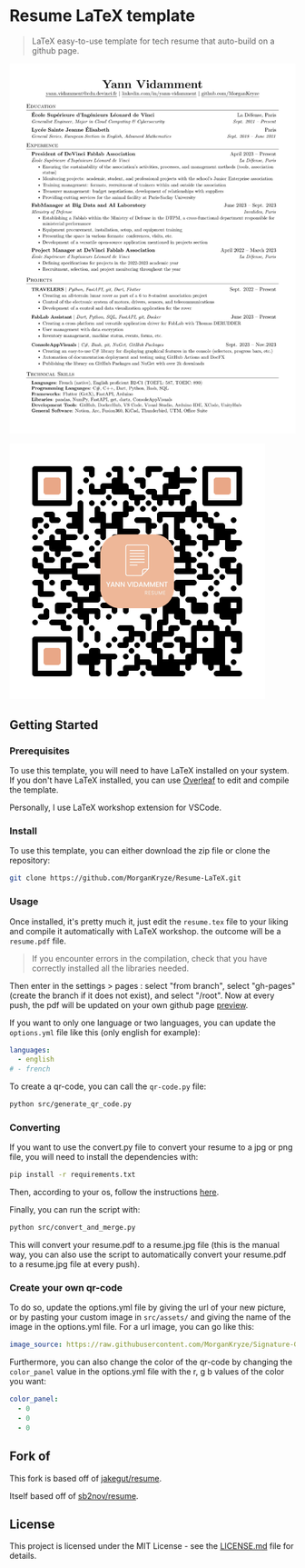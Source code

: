 # Resume LaTeX template

> LaTeX easy-to-use template for tech resume that auto-build on a github page.

![Resume Preview](src/resume-en/resume.jpg)

![Resume Preview](qr-code.png)

## Getting Started

### Prerequisites

To use this template, you will need to have LaTeX installed on your system. If you don't have LaTeX installed, you can use [Overleaf](https://www.overleaf.com/) to edit and compile the template.

Personally, I use LaTeX workshop extension for VSCode.

### Install

To use this template, you can either download the zip file or clone the repository:

```bash
git clone https://github.com/MorganKryze/Resume-LaTeX.git
```

### Usage

Once installed, it's pretty much it, just edit the `resume.tex` file to your liking and compile it automatically with LaTeX workshop. the outcome will be a `resume.pdf` file.

> If you encounter errors in the compilation, check that you have correctly installed all the libraries needed.

Then enter in the settings > pages : select "from branch", select "gh-pages" (create the branch if it does not exist), and select "/root". Now at every push, the pdf will be updated on your own github page [preview](https://morgankryze.github.io/Resume-LaTeX/).

If you want to only one language or two languages, you can update the `options.yml` file like this (only english for example):

```yml
languages:
  - english
# - french
```

To create a qr-code, you can call the `qr-code.py` file:

```bash
python src/generate_qr_code.py
```

### Converting

If you want to use the convert.py file to convert your resume to a jpg or png file, you will need to install the dependencies with:

```bash
pip install -r requirements.txt
```

Then, according to your os, follow the instructions [here](https://pypi.org/project/pdf2image/).

Finally, you can run the script with:

```bash
python src/convert_and_merge.py
```

This will convert your resume.pdf to a resume.jpg file (this is the manual way, you can also use the script to automatically convert your resume.pdf to a resume.jpg file at every push).

### Create your own qr-code

To do so, update the options.yml file by giving the url of your new picture, or by pasting your custom image in `src/assets/` and giving the name of the image in the options.yml file. For a url image, you can go like this:

```yml
image_source: https://raw.githubusercontent.com/MorganKryze/Signature-Generator/main/src/resources/cat.jpg
```

Furthermore, you can also change the color of the qr-code by changing the `color_panel` value in the options.yml file with the r, g b values of the color you want:
  
```yml
color_panel:
  - 0
  - 0
  - 0
```

## Fork of

This fork is based off of [jakegut/resume](https://github.com/jakegut/resume).

Itself based off of [sb2nov/resume](https://github.com/sb2nov/resume/).

## License

This project is licensed under the MIT License - see the [LICENSE.md](LICENSE) file for details.
